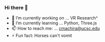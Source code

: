 ### Hi there 👋
- 🔭 I’m currently working on ... VR Research^
- 🌱 I’m currently learning ... Python, Three.js
- 📫 How to reach me: ... cmachira@ucsc.edu
- ⚡ Fun fact: Horses can't vomit
